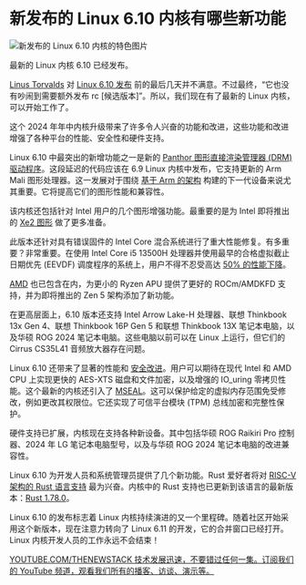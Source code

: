 # 新发布的 Linux 6.10 内核有哪些新功能

![新发布的 Linux 6.10 内核的特色图片](https://cdn.thenewstack.io/media/2024/07/ecabf01c-cornelius-ventures-ak81vc-kcf4-unsplash-linux-1024x682.jpg)

最新的 Linux 内核 6.10 已经发布。

[Linus Torvalds](https://thenewstack.io/linus-torvalds-on-security-ai-open-source-and-trust/) 对 [Linux 6.10 发布](https://lkml.org/lkml/2024/7/14/250) 前的最后几天并不满意。不过最终，“它也没有吵闹到需要额外发布 rc [候选版本]”。所以，我们现在有了最新的 Linux 内核，可以开始工作了。

这个 2024 年年中内核升级带来了许多令人兴奋的功能和改进，这些功能和改进增强了各种平台的性能、安全性和硬件支持。

Linux 6.10 中最突出的新增功能之一是新的 [Panthor 图形直接渲染管理器 (DRM) 驱动程序](https://www.collabora.com/news-and-blog/news-and-events/release-the-panthor.html)。这段延迟的代码应该在 6.9 Linux 内核中发布，它支持更新的 Arm Mali 图形处理器。这一发展对于围绕 [基于 Arm 的架构](https://thenewstack.io/arm-eyes-ai-with-its-latest-neoverse-cores-and-subsystems/) 构建的下一代设备来说尤其重要。它将提高它们的图形性能和兼容性。

该内核还包括针对 Intel 用户的几个图形增强功能。最重要的是为 Intel 即将推出的 [Xe2 图形](https://www.anandtech.com/show/21425/intel-lunar-lake-architecture-deep-dive-lion-cove-xe2-and-npu4/6) 做了更多准备。

此版本还针对具有错误固件的 Intel Core 混合系统进行了重大性能修复。有多重要？非常重要。在使用 Intel Core i5 13500H 处理器并使用最早的合格虚拟截止日期优先 (EEVDF) 调度程序的系统上，用户不得不忍受高达 [50% 的性能下降](https://www.phoronix.com/news/Linux-6.10-rc6-PM-Intel-Core)。

[AMD](https://www.amd.com/en/products/processors/server/epyc/google-cloud.html?utm_content=inline+mention) 也已包含在内，为更小的 Ryzen APU 提供了更好的 ROCm/AMDKFD 支持，并为即将推出的 Zen 5 架构添加了新功能。

在更高层面上，6.10 版本还支持 Intel Arrow Lake-H 处理器、联想 Thinkbook 13x Gen 4、联想 Thinkbook 16P Gen 5 和联想 Thinkbook 13X 笔记本电脑，以及华硕 ROG 2024 笔记本电脑。这些电脑以前可以在 Linux 上运行，但它们的 Cirrus CS35L41 音频放大器存在问题。

Linux 6.10 还带来了显著的性能和 [安全改进](https://thenewstack.io/design-system-can-update-greg-kroah-hartman-linux-security/)。用户可以期待在现代 Intel 和 AMD CPU 上实现更快的 AES-XTS 磁盘和文件加密，以及增强的 IO_uring 零拷贝性能。这个最新的内核还引入了 [MSEAL](https://lwn.net/Articles/954936/)。这可以保护给定的虚拟内存范围免受修改，例如更改其权限位。它还实现了可信平台模块 (TPM) 总线加密和完整性保护。

硬件支持已扩展，内核现在支持各种新设备。其中包括华硕 ROG Raikiri Pro 控制器、2024 年 LG 笔记本电脑型号，以及与华硕 ROG 2024 笔记本电脑的改进兼容性。

Linux 6.10 为开发人员和系统管理员提供了几个新功能。Rust 爱好者将对 [RISC-V 架构的 Rust 语言支持](https://thenewstack.io/rust-in-the-linux-kernel/) 最为兴奋。内核中的 Rust 支持也已更新到该语言的最新版本：[Rust 1.78.0](https://blog.rust-lang.org/2024/05/02/Rust-1.78.0.html)。

Linux 6.10 的发布标志着 Linux 内核持续演进的又一个里程碑。随着社区开始采用这个新版本，现在注意力转向了 Linux 6.11 的开发，它的合并窗口已经打开。Linux 内核开发人员的工作永远不会结束！

[
YOUTUBE.COM/THENEWSTACK
技术发展迅速，不要错过任何一集。订阅我们的 YouTube
频道，观看我们所有的播客、访谈、演示等。
](https://youtube.com/thenewstack?sub_confirmation=1)